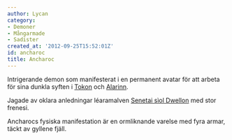```yaml
---
author: Lycan
category:
- Demoner
- Mångarmade
- Sadister
created_at: '2012-09-25T15:52:01Z'
id: ancharoc
title: Ancharoc
---
```

Intrigerande demon som manifesterat i en permanent avatar för att arbeta för sina dunkla syften i [Tokon] och [Alarinn].

Jagade av oklara anledningar léaramalven [Senetai sìol Dwellon] med stor frenesi.

Ancharocs fysiska manifestation är en ormliknande varelse med fyra armar, täckt av gyllene fjäll.

  [Tokon]: Tokon
  [Alarinn]: Alarinn
  [Senetai sìol Dwellon]: Senetai_sìol_Dwellon